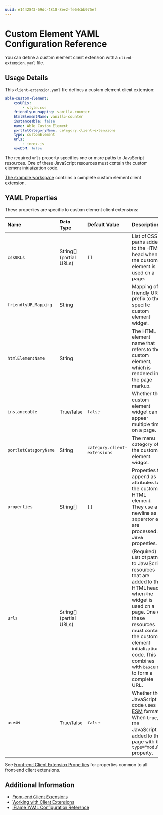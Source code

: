 ```yaml
---
uuid: e1442843-69dc-4818-8ee2-fe64cbb075ef
---
```

# Custom Element YAML Configuration Reference

You can define a custom element client extension with a `client-extension.yaml` file.

## Usage Details

This `client-extension.yaml` file defines a custom element client extension:

```yaml
able-custom-element:
    cssURLs:
        - style.css
    friendlyURLMapping: vanilla-counter
    htmlElementName: vanilla-counter
    instanceable: false
    name: Able Custom Element
    portletCategoryName: category.client-extensions
    type: customElement
    urls:
        - index.js
    useESM: false
```

The required `urls` property specifies one or more paths to JavaScript resources. One of these JavaScript resources must contain the custom element initialization code.

[The example workspace](https://github.com/liferay/liferay-portal/tree/master/workspaces/sample-default-workspace/client-extensions/sample-custom-element-1) contains a complete custom element client extension.

## YAML Properties

These properties are specific to custom element client extensions:

| Name | Data Type | Default Value | Description |
| :--- | :--- | :--- | :--- |
| `cssURLs` | String[] (partial URLs) | `[]` | List of CSS paths added to the HTML head when the custom element is used on a page. |
| `friendlyURLMapping` | String | | Mapping of a friendly URL prefix to the specific custom element widget. |
| `htmlElementName` | String | | The HTML element name that refers to the custom element, which is rendered in the page markup. |
| `instanceable` | True/false | `false` | Whether the custom element widget can appear multiple times on a page. |
| `portletCategoryName` | String | `category.client-extensions` | The menu category of the custom element widget. |
| `properties` | String[] | `[]` | Properties to append as attributes to the custom HTML element. They use a newline as a separator and are processed as Java properties. |
| `urls` | String[] (partial URLs) | | (Required) List of paths to JavaScript resources that are added to the HTML head when the widget is used on a page. One of these resources must contain the custom element initialization code. This combines with `baseURL` to form a complete URL. |
| `useSM` | True/false | `false` | Whether the JavaScript code uses [ESM](https://nodejs.org/api/esm.html#modules-ecmascript-modules) format. When `true`, the JavaScript is added to the page with the `type="module"` property. |

See [Front-end Client Extension Properties](../front-end-client-extensions.md#front-end-client-extension-properties) for properties common to all front-end client extensions.

## Additional Information

* [Front-end Client Extensions](../front-end-client-extensions.md)
* [Working with Client Extensions](../working-with-client-extensions.md)
* [IFrame YAML Configuration Reference](./iframe-yaml-configuration-reference.md)
